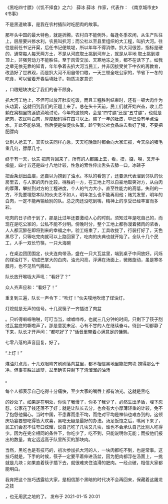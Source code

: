 《黑吃四寸膘》（《饥不择食》之六）
薛冰
薛冰
​
作家，代表作： 《南京城市史》《书事》

不是黑道故事，是我在农村插队时吃肥肉的故事。

那年头中国的最大特色，就是折腾。农村自不能例外，每逢冬季农闲，从生产队往上，层层要兴修水利，农民叫扒河；而公社以至县里组织的大工程，叫扒大河。往往是前任书记开渠，后任书记便筑堤，所以年年不得消停。扒大河很苦，指标是硬的，通常每人每天两方土，不是从河底取土挑到河岸上，就是从平地
取土挑到堤顶上，非强劳动力不能胜任。至于风雪交加、天寒地冻之类，都不在话下了。如我之辈无依无靠的知青，年年争着去扒大河当民工，并非因接受贫下中农的再教育，改造好了世界观，而是扒大河不用自带口粮，一天三顿全吃公家的，节省下一冬的吃食，可以留着开春后填肚子。物质决定意识

，口粮短缺决定了我们的奋不顾身。

扒大河工地上，不但可以放开肚皮吃饭，而且工程胜利结束时，还有一顿大肉作为庆功宴，这就归到我们的正题上来了。总在头十天前，民工们就开始兴奋，收工后躺在窝棚里馋涎欲滴地讨论，今年的这顿肉，会是“四寸膘”还是“五寸膘”，也就是肥肉，农民叫白肉，厚度起码得在四寸以上。熬了一年的肚皮，早已没有半点油水，非此不能杀渴。然后便是催促伙头军，趁早到公社食品站去看好了猪，不要把肥膘肉

让别人抢去了。其实伙夫同样心急，天天吃晚饭时都会向大家汇报，今天杀的猪毛重几何，膘厚几寸。

终于有一天，伙夫
把肉背回来了，所有的人都围上去，看，摸，掂，嗅，叉开手指量，四寸五还是四寸八地计较，性急的索性伸出舌头去舔一口，冰碴子

把舌条划出血痕，还自以为捞到了油水。本队的看饱了，还要派代表溜到邻队的伙房里去，与人家的肉作比较。得胜的一方，在工地上可以自豪地取笑对方，从白肉的厚薄，攀扯到对方的工程进度，个人的气力大小，直至性能力的高低。失利的一方，不免要埋怨本队的伙夫艺不如人，明年怎么也不能再用他；赌咒发誓，明年的白肉，一定不能再输给别的队。总之肉还没吃到嘴，精神上的享受已经丰富而多彩。

吃肉的日子终于到了，那是比过年还要激动人心的时刻。须知过年是吃自己的，而现在是吃公家的，公私不能不分明。傍晚时分，整个工地上都弥漫着猪肉的浓香，人人都沉醉在即将到来的幸福之中。验工结束了，工具收拢了，行装打好了，天色黑尽了，只等吃完肉就可以上路回家了，吃肉的庆典也就开始了。全队十几个民工，人手一双长竹筷，一只大海碗

，在桌边团团围定，伙夫连肉带汤，盛在一只大瓦盆里，端到桌子中间放好。闪烁的煤油灯下，切成巴掌大的白肉，油光闪亮，浮满在汤面上，微微旋动，虽是寒冬腊月，也不见热气腾起。

队长放开喉咙大声吼：“看好了？”

众人齐声应和：“看好了！”

重复到三遍，队长一声令下：“吹灯！”伙夫噗地吹熄了煤油灯。

灯熄就是无声的信号。十几双筷子一齐插进了肉盆

。只听得噼噼啪啪，叮叮当当，嘘嘘哗哗，也就三几分钟的时间，只剩下了筷子刮过瓦盆底的嘶啦声了。那是意犹未足、心有不甘的人在继续奋斗。待到一切都静了下来，队长才开声问：“都吃好了？”话音里带着心满意足的慵懒。

七零八落的声音回复，好了。

“上灯！”

煤油灯点亮，十几双眼睛齐刷刷落向盆里，都不相信黑地里能把肉块
捞得那么干净。但事实胜过雄辩，盆里确实只剩下了清溜溜的油汤

。

每个人都表示自己吃得十分痛快，至少大家的嘴唇上都有油光。这就是黑吃

的妙处了。如果是在明处，你快了我慢了，你多了我少了，必然生出矛盾，埋下怨怼，公家花了钱还落不了好；就是让队长去分，也会有大小厚薄轻重的计较，免不了抱怨他偏心。当时中国，不患寡而患不均，而绝对平均是神仙也难办到的。这顿庆功宴要想吃得皆大欢喜，黑吃无疑是最好的办法。汤足饭饱之后，嘴闲下来了，民工们会忍不住夸口炫耀，说自己吃了几块又几块，谁也不会承认自己比别人吃得少。因为在完全相同的条件下，你吃少了，吃不到，只能说明你无能；而按他们报出的数量，肯定远远高于队里所买的那块肉。

当然，黑吃也是有技巧的，初次参加扒大河的人，一块肉都吃不到，也是常事。这技巧就是，下手的时候，筷子一定要平着伸进汤盆，因为肥肉都浮在汤面上，一挑就是几块；如果直着筷子插下去，就很难夹住油滑的肥肉。一经点破，相信大家都能明白。

我肯把这个技巧透露给大家，是相信那个黑暗的时代决不会再回来，保藏着这屠龙之技

，也无用武之地的了。
发布于 2021-01-15 20:01